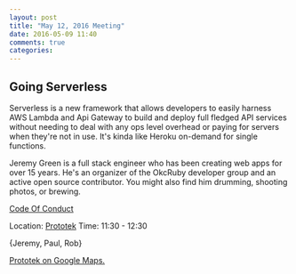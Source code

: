 ```yaml
---
layout: post
title: "May 12, 2016 Meeting"
date: 2016-05-09 11:40
comments: true
categories: 
---
```


## Going Serverless

Serverless is a new framework that allows developers to easily harness AWS Lambda and Api Gateway to build and deploy full fledged API services without needing to deal with any ops level overhead or paying for servers when they're not in use. It's kinda like Heroku on-demand for single functions.

Jeremy Green is a full stack engineer who has been creating web apps for over 15 years. He's an organizer of the OkcRuby developer group and an active open source contributor. You might also find him drumming, shooting photos, or brewing.


[Code Of Conduct](http://www.okcruby.org/about/)

Location: [Prototek][prototek]
Time: 11:30 - 12:30

{Jeremy, Paul, Rob}

<a href="https://www.google.com/maps/place/401+NW+10th+St/@35.478527,-97.519417,17z/data=!3m1!4b1!4m2!3m1!1s0x87b21733fd30d655:0xce3a1cd9b95c8415">Prototek on Google Maps.</a>

[prototek]: http://prototekokc.com/
